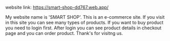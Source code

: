 website link: https://smart-shop-dd767.web.app/

My website name is 'SMART SHOP'. This is an e-commerce site. If you visit in this site you can see many types of products. If you want to buy product you need to login first. After login you can see product details in checkout page and you can order product. Thank's for visitng us.
